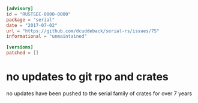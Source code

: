 ```toml
[advisory]
id = "RUSTSEC-0000-0000"
package = "serial"
date = "2017-07-02"
url = "https://github.com/dcuddeback/serial-rs/issues/75"
informational = "unmaintained"

[versions]
patched = []
```

# no updates to git rpo and crates
no updates have been pushed to the serial family of crates for over 7 years
